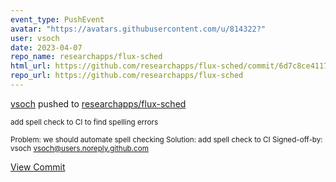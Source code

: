 ```yaml
---
event_type: PushEvent
avatar: "https://avatars.githubusercontent.com/u/814322?"
user: vsoch
date: 2023-04-07
repo_name: researchapps/flux-sched
html_url: https://github.com/researchapps/flux-sched/commit/6d7c8ce411758e13863f3cab689bce65f16768ef
repo_url: https://github.com/researchapps/flux-sched
---
```


<a href='https://github.com/vsoch' target='_blank'>vsoch</a> pushed to <a href='https://github.com/researchapps/flux-sched' target='_blank'>researchapps/flux-sched</a>

<small>add spell check to CI to find spelling errors

Problem: we should automate spell checking
Solution: add spell check to CI
Signed-off-by: vsoch <vsoch@users.noreply.github.com></small>

<a href='https://github.com/researchapps/flux-sched/commit/6d7c8ce411758e13863f3cab689bce65f16768ef' target='_blank'>View Commit</a>